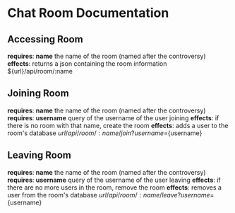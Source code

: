 # Chat Room Documentation

## Accessing Room

**requires**: **name** the name of the room (named after the controversy)
**effects**: returns a json containing the room information
${url}/api/room/:name

## Joining Room

**requires**: **name** the name of the room (named after the controversy)
**requires**: **username** query of the username of the user joining
**effects**: if there is no room with that name, create the room
**effects**: adds a user to the room's database
${url}/api/room/:name/join?username=${username}

## Leaving Room
**requires**: **name** the name of the room (named after the controversy)
**requires**: **username** query of the username of the user leaving
**effects**: if there are no more users in the room, remove the room
**effects**: removes a user from the room's database
${url}/api/room/:name/leave?username=${username}
